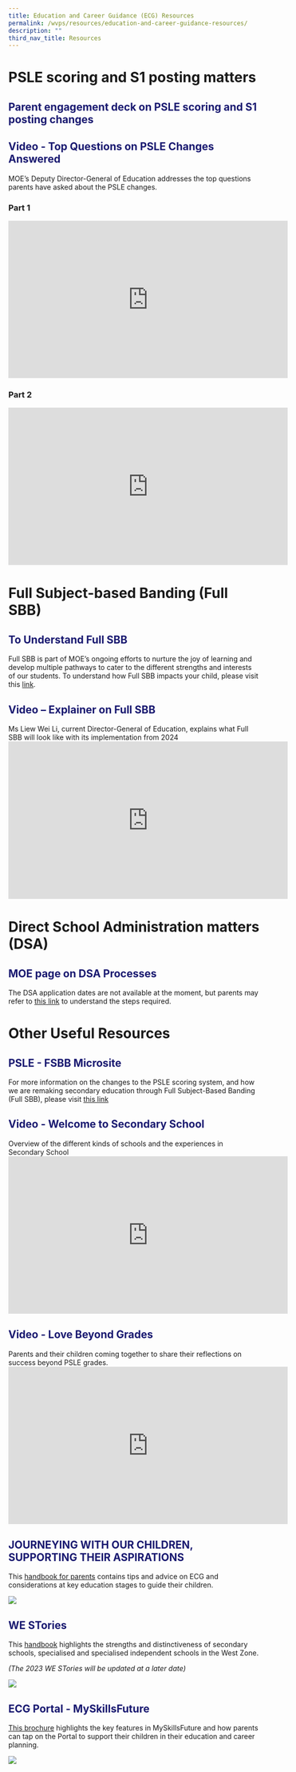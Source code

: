 ```yaml
---
title: Education and Career Guidance (ECG) Resources
permalink: /wvps/resources/education-and-career-guidance-resources/
description: ""
third_nav_title: Resources
---
```

# PSLE scoring and S1 posting matters
<h2 style="color:midnightblue">Parent engagement deck on PSLE scoring and S1 posting changes</h2>
<h2 style="color:midnightblue">Video - Top Questions on PSLE Changes Answered</h2>
MOE’s Deputy Director-General of Education addresses the top questions parents have asked about the PSLE changes.

<h3>Part 1</h3>
<iframe allowfullscreen="" allow="accelerometer; autoplay; clipboard-write; encrypted-media; gyroscope; picture-in-picture; web-share" frameborder="0" title="YouTube video player" src="https://www.youtube.com/embed/pp5rWUMMtIc" height="315" width="560"></iframe>
<h3>Part 2</h3>
<iframe allowfullscreen="" allow="accelerometer; autoplay; clipboard-write; encrypted-media; gyroscope; picture-in-picture; web-share" frameborder="0" title="YouTube video player" src="https://www.youtube.com/embed/44m7HE7flhQ" height="315" width="560"></iframe>

# Full Subject-based Banding (Full SBB)
<h2 style="color:midnightblue">To Understand Full SBB</h2>
Full SBB is part of MOE’s ongoing efforts to nurture the joy of learning and develop multiple pathways to cater to the different strengths and interests of our students. To understand how Full SBB impacts your child, please visit this <a target="_blank" href="https://www.moe.gov.sg/microsites/psle-fsbb/full-subject-based-banding/main.html">link</a>.

<h2 style="color:midnightblue">Video – Explainer on Full SBB</h2>
Ms Liew Wei Li, current Director-General of Education, explains what Full SBB will look like with its implementation from 2024
<iframe width="560" height="315" src="https://www.youtube.com/embed/qTew7GF4NLs?clip=Ugkx1fLVdBgKeq4Rvb6JMaH3HR_GEvP6aF8b&amp;clipt=EOBdGLiRAg" title="YouTube video player" frameborder="0" allow="accelerometer; autoplay; clipboard-write; encrypted-media; gyroscope; picture-in-picture; web-share" allowfullscreen=""></iframe>

# Direct School Administration matters (DSA)
<h2 style="color: midnightblue">MOE page on DSA Processes</h2>
The DSA application dates are not available at the moment, but parents may refer to&nbsp;<a target="_blank" href="https://www.moe.gov.sg/secondary/dsa">this link</a>&nbsp;to understand the steps required.

# Other Useful Resources
<h2 style="color: midnightblue">PSLE - FSBB Microsite</h2>
For more information on the changes to the PSLE scoring system, and how we are remaking secondary education through Full Subject-Based Banding (Full SBB), please visit <a target="_blank" href="https://www.moe.gov.sg/microsites/psle-fsbb/index.html">this link</a>
<h2 style="color: midnightblue">Video - Welcome to Secondary School</h2>
Overview of the different kinds of schools and the experiences in Secondary School
<iframe width="560" height="315" src="https://www.youtube.com/embed/lNbr5rLSxAM" title="YouTube video player" frameborder="0" allow="accelerometer; autoplay; clipboard-write; encrypted-media; gyroscope; picture-in-picture; web-share" allowfullscreen=""></iframe>
<h2 style="color: midnightblue">Video - Love Beyond Grades</h2>
Parents and their children coming together to share their reflections on success beyond PSLE grades.
<iframe width="560" height="315" src="https://www.youtube.com/embed/WOi1eoSiLMs" title="YouTube video player" frameborder="0" allow="accelerometer; autoplay; clipboard-write; encrypted-media; gyroscope; picture-in-picture; web-share" allowfullscreen=""></iframe>
<h2 style="color:midnightblue">JOURNEYING WITH OUR CHILDREN, SUPPORTING THEIR ASPIRATIONS</h2>
This <a href="https://www.moe.gov.sg/docs/default-source/document/education/programmes/social-emotional-learning/sel-resources-for-parents/ecg-parent-guide/ecg-parent-guide.pdf" target="_blank">handbook for parents</a> contains tips and advice on ECG and considerations at key education stages to guide their children.

![](/images/Picture1.jpeg)

<h2 style="color:midnightblue">WE STories</h2>
This <a href="https://online.fliphtml5.com/obrr/qkde/" target="_blank">handbook</a> highlights the strengths and distinctiveness of secondary schools, specialised and specialised independent schools in the West Zone.  

_(The 2023 WE STories will be updated at a later date)_

![](/images/WE%20STories%202022%20cover%20page.png)
<h2 style="color:midnightblue">ECG Portal - MySkillsFuture</h2>
<a href="https://www.moe.gov.sg/docs/default-source/document/education/programmes/social-emotional-learning/ecg-resources/parents-brochure.pdf" target="_blank">This brochure</a> highlights the key features in MySkillsFuture and how parents can tap on the Portal to support their children in their education and career planning.

![](/images/Picture2.jpeg)